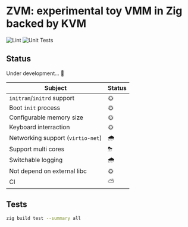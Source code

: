 # ZVM: experimental toy VMM in Zig backed by KVM

![Lint](https://github.com/smallkirby/zvm/actions/workflows/fmt.yml/badge.svg)
![Unit Tests](https://img.shields.io/travis/com/smallkirby/zvm?style=flat&logo=travis&label=Unit%20Tests)

## Status

Under development... 🚧

| Subject | Status |
|---|---|
| `initram`/`initrd` support | 🌞 |
| Boot `init` process | 🌞 |
| Configurable memory size | 🌞 |
| Keyboard interraction | 🌞 |
| Networking support (`virtio-net`) | 🌧 |
| Support multi cores | ⛈ |
| Switchable logging | 🌧 |
| Not depend on external libc | 🌞 |
| CI | ⛅ |

## Tests

```bash
zig build test --summary all
```
